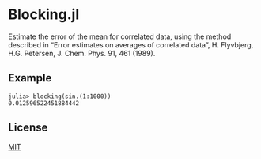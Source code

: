 # Blocking.jl

Estimate the error of the mean for correlated data, using the method described in “Error estimates on averages of correlated data”, H. Flyvbjerg, H.G. Petersen, J. Chem. Phys. 91, 461 (1989).

## Example

```julia-repl
julia> blocking(sin.(1:1000))
0.012596522451884442
```

## License
[MIT](https://choosealicense.com/licenses/mit/)
